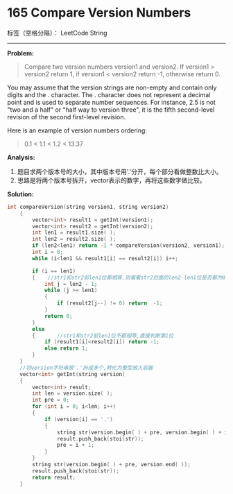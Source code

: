 ﻿# 165 Compare Version Numbers

标签（空格分隔）： LeetCode String

---

**Problem:**
>   Compare two version numbers version1 and version2.
If version1 > version2 return 1, if version1 < version2 return -1, otherwise return 0.
>
You may assume that the version strings are non-empty and contain only digits and the . character.
The . character does not represent a decimal point and is used to separate number sequences.
For instance, 2.5 is not "two and a half" or "half way to version three", it is the fifth second-level revision of the second first-level revision.
>
Here is an example of version numbers ordering:
>
>   0.1 < 1.1 < 1.2 < 13.37

**Analysis:**

 1. 题目求两个版本号的大小，其中版本号用'.'分开，每个部分看做整数比大小。
 2. 思路是将两个版本号拆开，vector表示的数字，再将这些数字做比较。


**Solution:**
```cpp
int compareVersion(string version1, string version2) 
	{
		vector<int> result1 = getInt(version1);
		vector<int> result2 = getInt(version2);
		int len1 = result1.size( );
		int len2 = result2.size( );
		if (len2<len1) return -1 * compareVersion(version2, version1);
		int i = 0;
		while (i<len1 && result1[i] == result2[i]) i++;

		if (i == len1)
		{    //str1和str2前len1位都相等,则看看str2后面的len2-len1位是否都为0即可判断它们的大小
			int j = len2 - 1;
			while (j >= len1)
			{
				if (result2[j--] != 0) return  -1;
			}
			return 0;
		}
		else
		{       //str1和str2前len1位不都相等,直接判断第i位
			if (result1[i]<result2[i]) return -1;
			else return 1;
		}
	}
	//将version字符串按'.'拆成多个,转化为整型放入容器
	vector<int> getInt(string version)
	{
		vector<int> result;
		int len = version.size( );
		int pre = 0;
		for (int i = 0; i<len; i++)
		{
			if (version[i] == '.')
			{
				string str(version.begin( ) + pre, version.begin( ) + i);  
				result.push_back(stoi(str));
				pre = i + 1;
			}
		}
		string str(version.begin( ) + pre, version.end( ));
		result.push_back(stoi(str));
		return result;
	}
```
 
